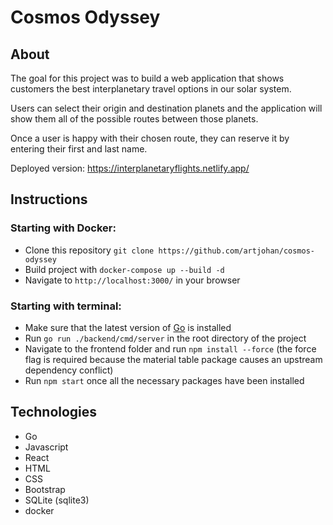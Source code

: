 # Cosmos Odyssey

## About
The goal for this project was to build a web application that shows customers the best interplanetary travel options in our solar system. 

Users can select their origin and destination planets and the application will show them all of the possible routes between those planets. 

Once a user is happy with their chosen route, they can reserve it by entering their first and last name.

Deployed version: https://interplanetaryflights.netlify.app/

## Instructions

### Starting with Docker:

- Clone this repository `git clone https://github.com/artjohan/cosmos-odyssey`
- Build project with `docker-compose up --build -d`
- Navigate to `http://localhost:3000/` in your browser

### Starting with terminal:

- Make sure that the latest version of [Go](https://go.dev/doc/install) is installed
- Run `go run ./backend/cmd/server` in the root directory of the project
- Navigate to the frontend folder and run `npm install --force` (the force flag is required because the material table package causes an upstream dependency conflict)
- Run `npm start` once all the necessary packages have been installed

## Technologies

- Go
- Javascript
- React
- HTML
- CSS
- Bootstrap
- SQLite (sqlite3)
- docker

